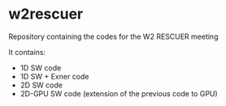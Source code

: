 # w2rescuer
Repository containing the codes for the W2 RESCUER meeting

It contains:

- 1D SW code
- 1D SW + Exner code
- 2D SW code
- 2D-GPU SW code (extension of the previous code to GPU)
